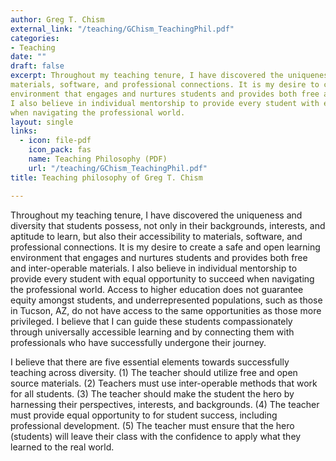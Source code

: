```yaml
---
author: Greg T. Chism
external_link: "/teaching/GChism_TeachingPhil.pdf"
categories:
- Teaching 
date: ""
draft: false
excerpt: Throughout my teaching tenure, I have discovered the uniqueness and diversity that students possess, not only in their backgrounds, interests, and aptitude to learn, but also their accessibility to
materials, software, and professional connections. It is my desire to create a safe and open learning
environment that engages and nurtures students and provides both free and inter-operable materials.
I also believe in individual mentorship to provide every student with equal opportunity to succeed
when navigating the professional world.  
layout: single
links:
  - icon: file-pdf
    icon_pack: fas
    name: Teaching Philosophy (PDF)
    url: "/teaching/GChism_TeachingPhil.pdf"
title: Teaching philosophy of Greg T. Chism

---
```


Throughout my teaching tenure, I have discovered the uniqueness and diversity that students
possess, not only in their backgrounds, interests, and aptitude to learn, but also their accessibility to
materials, software, and professional connections. It is my desire to create a safe and open learning
environment that engages and nurtures students and provides both free and inter-operable materials.
I also believe in individual mentorship to provide every student with equal opportunity to succeed
when navigating the professional world. Access to higher education does not guarantee equity
amongst students, and underrepresented populations, such as those in Tucson, AZ, do not have
access to the same opportunities as those more privileged. I believe that I can guide these students
compassionately through universally accessible learning and by connecting them with professionals
who have successfully undergone their journey.

I believe that there are five essential elements towards successfully teaching across diversity. (1) The
teacher should utilize free and open source materials. (2) Teachers must use inter-operable methods
that work for all students. (3) The teacher should make the student the hero by harnessing their
perspectives, interests, and backgrounds. (4) The teacher must provide equal opportunity to for
student success, including professional development. (5) The teacher must ensure that the hero
(students) will leave their class with the confidence to apply what they learned to the real world.